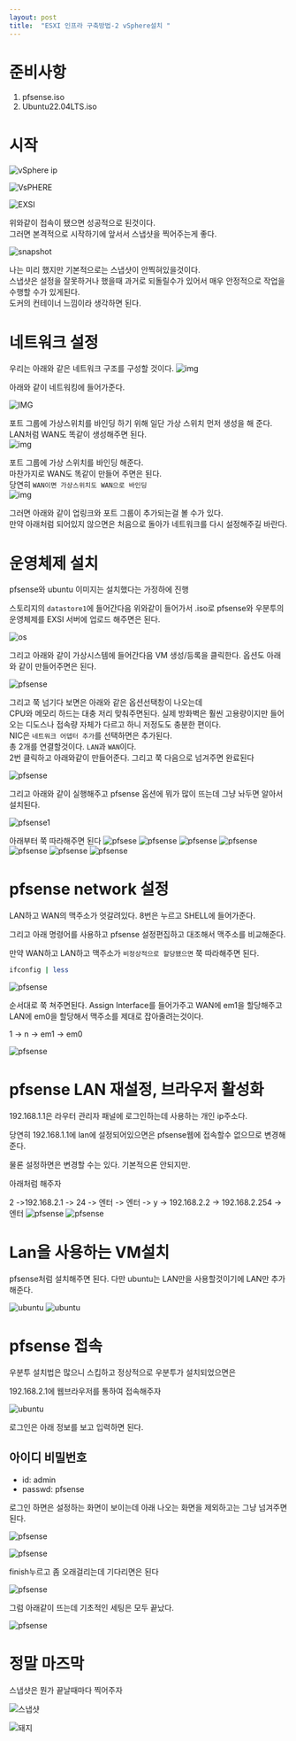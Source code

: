 ```yaml
---
layout: post
title:  "ESXI 인프라 구축방법-2 vSphere설치 "
---
```


# 준비사항
1. pfsense.iso
2. Ubuntu22.04LTS.iso


# 시작

![vSphere ip](https://img1.daumcdn.net/thumb/R1280x0/?scode=mtistory2&fname=https%3A%2F%2Fblog.kakaocdn.net%2Fdn%2FN9lUX%2FbtrO44MD8Vp%2FgdYJlsq0IVTWXE2Cdvrl00%2Fimg.png)

![VsPHERE](https://img1.daumcdn.net/thumb/R1280x0/?scode=mtistory2&fname=https%3A%2F%2Fblog.kakaocdn.net%2Fdn%2FbIogd4%2FbtrO6icmmP2%2FkGq24JEnT1znKifFiFRj61%2Fimg.png)

![EXSI](https://img1.daumcdn.net/thumb/R1280x0/?scode=mtistory2&fname=https%3A%2F%2Fblog.kakaocdn.net%2Fdn%2Fb9HTH3%2FbtrO3FtPtKV%2FaOM447PdmdRInPMZgRhpU1%2Fimg.png)


위와같이 접속이 됐으면 성공적으로 된것이다.<br>
그러면 본격적으로 시작하기에 앞서서 스냅샷을 찍어주는게 좋다.

![snapshot](https://img1.daumcdn.net/thumb/R1280x0/?scode=mtistory2&fname=https%3A%2F%2Fblog.kakaocdn.net%2Fdn%2F1ppQW%2FbtrODPjp9IE%2Fj1NZTU8FzwTDTBaAeTeyK0%2Fimg.png)

나는 미리 했지만 기본적으로는 스냅샷이 안찍혀있을것이다.<br>
스냅샷은 설정을 잘못하거나 했을때 과거로 되돌릴수가 있어서 매우 안정적으로 작업을 수행할 수가 있게된다.<br> 도커의 컨테이너 느낌이라 생각하면 된다.

# 네트워크 설정

우리는 아래와 같은 네트워크 구조를 구성할 것이다. 
![img](https://img1.daumcdn.net/thumb/R1280x0/?scode=mtistory2&fname=https%3A%2F%2Fblog.kakaocdn.net%2Fdn%2FbPzGlA%2FbtrOQDWjkJW%2FKUXV8O8wVQv0C6Blgk3Xwk%2Fimg.png) 


아래와 같이 네트워킹에 들어가준다.

![IMG](https://img1.daumcdn.net/thumb/R1280x0/?scode=mtistory2&fname=https%3A%2F%2Fblog.kakaocdn.net%2Fdn%2Fbm4AIF%2FbtrOQqvTiTd%2FQLyhzVl3YsN1tCzYftAqxk%2Fimg.png)

포트 그룹에 가상스위치를 바인딩 하기 위해 일단 가상 스위치 먼저 생성을 해 준다.
<br>LAN처럼 WAN도 똑같이 생성해주면 된다.
<br>
![img](https://img1.daumcdn.net/thumb/R1280x0/?scode=mtistory2&fname=https%3A%2F%2Fblog.kakaocdn.net%2Fdn%2FcbfdBR%2FbtrOQFfv5RW%2FqseXJLJoO0SjWzmpGOxre1%2Fimg.png)


포트 그룹에 가상 스위치를 바인딩 해준다.<br>
마찬가지로 WAN도 똑같이 만들어 주면은 된다.
<br> 당연히 `WAN이면 가상스위치도 WAN으로 바인딩`
<br>
![img](https://img1.daumcdn.net/thumb/R1280x0/?scode=mtistory2&fname=https%3A%2F%2Fblog.kakaocdn.net%2Fdn%2FbMEnUa%2FbtrO4tMFo0w%2F9zz6o3bzWQQtKATmpNXQA1%2Fimg.png)

그러면 아래와 같이 업링크와 포트 그룹이 추가되는걸 볼 수가 있다.<br>
만약 아래처럼 되어있지 않으면은 처음으로 돌아가 네트워크를 다시 설정해주길 바란다.

# 운영체제 설치
pfsense와 ubuntu 이미지는 설치했다는 가정하에 진행

스토리지의 `datastore1`에 들어간다음 위와같이 들어가서 .iso로 pfsense와 우분투의 운영체제를 EXSI 서버에 업로드 해주면은 된다.


![os](https://img1.daumcdn.net/thumb/R1280x0/?scode=mtistory2&fname=https%3A%2F%2Fblog.kakaocdn.net%2Fdn%2FbfJlvI%2FbtrOEqjcBLH%2FMTK9SDBMbsdIvHPkfBv56k%2Fimg.png)


그리고 아래와 같이 가상시스템에 들어간다음 VM 생성/등록을 클릭한다.
옵션도 아래와 같이 만들어주면은 된다.

![pfsense](https://img1.daumcdn.net/thumb/R1280x0/?scode=mtistory2&fname=https%3A%2F%2Fblog.kakaocdn.net%2Fdn%2Fb3gXZL%2FbtrO3FtQLI7%2FOuIQx3kKKRGyalQwp7PiA1%2Fimg.png)

그리고 쭉 넘기다 보면은 아래와 같은 옵션선택창이 나오는데
<br> CPU와 메모리 하드는 대충 저리 맞춰주면된다. 실제 방화벽은 훨씬 고용량이지만
들어오는 디도스나 접속량 자체가 다르고 하니 저정도도 충분한 편이다.
<br> NIC은 `네트워크 어뎁터 추가`를 선택하면은 추가된다.
<br> 총 2개를 연결할것이다. `LAN`과 `WAN`이다.
<br> 2번 클릭하고 아래와같이 만들어준다. 그리고 쭉 다음으로 넘겨주면 완료된다

![pfsense](https://img1.daumcdn.net/thumb/R1280x0/?scode=mtistory2&fname=https%3A%2F%2Fblog.kakaocdn.net%2Fdn%2FbXWWgo%2FbtrO6icnjhJ%2FjKqlcFGppXiIWz1QDqNioK%2Fimg.png)

그리고 아래와 같이 실행해주고 pfsense 옵션에 뭐가 많이 뜨는데 그냥 놔두면 알아서 설치된다.

![pfsense1](https://img1.daumcdn.net/thumb/R1280x0/?scode=mtistory2&fname=https%3A%2F%2Fblog.kakaocdn.net%2Fdn%2Fk7su4%2FbtrOQtzpSyQ%2FkcHtZqWS6wNqYMNBCMqfh0%2Fimg.png)


아래부터 쭉 따라해주면 된다
![pfsese](https://img1.daumcdn.net/thumb/R1280x0/?scode=mtistory2&fname=https%3A%2F%2Fblog.kakaocdn.net%2Fdn%2FdP4UBH%2FbtrO50C0Whi%2FAfkxeHusdJWon3QS5b5iU1%2Fimg.png)
![pfsense](https://img1.daumcdn.net/thumb/R1280x0/?scode=mtistory2&fname=https%3A%2F%2Fblog.kakaocdn.net%2Fdn%2Fk2KOV%2FbtrO3EV02Bk%2Fwy5dH2n9kM7XmU1wKDDZH0%2Fimg.png)
![pfsense](https://img1.daumcdn.net/thumb/R1280x0/?scode=mtistory2&fname=https%3A%2F%2Fblog.kakaocdn.net%2Fdn%2FbuDUlY%2FbtrO4gGRaMG%2F6fJkBnQkjcugTnSEsYrI81%2Fimg.png)
![pfsense](https://img1.daumcdn.net/thumb/R1280x0/?scode=mtistory2&fname=https%3A%2F%2Fblog.kakaocdn.net%2Fdn%2FemXODP%2FbtrO3E2NnSY%2FaXBPnXOKLYGsK7OujFlew1%2Fimg.png)
![pfsense](https://img1.daumcdn.net/thumb/R1280x0/?scode=mtistory2&fname=https%3A%2F%2Fblog.kakaocdn.net%2Fdn%2FemXODP%2FbtrO3E2NnSY%2FaXBPnXOKLYGsK7OujFlew1%2Fimg.png)
![pfsense](https://img1.daumcdn.net/thumb/R1280x0/?scode=mtistory2&fname=https%3A%2F%2Fblog.kakaocdn.net%2Fdn%2FbncYl6%2FbtrOEqDuK6e%2F7ZDktRWFsrbgZe6YfkndaK%2Fimg.png)
![pfsense](https://img1.daumcdn.net/thumb/R1280x0/?scode=mtistory2&fname=https%3A%2F%2Fblog.kakaocdn.net%2Fdn%2FsEfe3%2FbtrOEpYUDgG%2FO5TGs6a2OSfhAyjwDrJQXk%2Fimg.png)

# pfsense network 설정

LAN하고 WAN의 맥주소가 엇갈려있다. 8번은 누르고 SHELL에 들어가준다.

그리고 아래 명령어를 사용하고 pfsense 설정편집하고 대조해서 맥주소를 비교해준다.

만약 WAN하고 LAN하고 맥주소가 `비정상적으로 할당됐으면` 쭉 따라해주면 된다.
``` bash 
ifconfig | less
```

![pfsense](https://img1.daumcdn.net/thumb/R1280x0/?scode=mtistory2&fname=https%3A%2F%2Fblog.kakaocdn.net%2Fdn%2FmeKdt%2FbtrO3Fm6lXh%2F1rON9rczEWWl0iTcJi2HSk%2Fimg.png)


순서대로 쭉 쳐주면된다. 
Assign Interface를 들어가주고 WAN에 em1을 할당해주고
<br>LAN에 em0을 할당해서 맥주소를 제대로 잡아줄려는것이다.

1 -> n -> em1 -> em0 

![pfsense](https://img1.daumcdn.net/thumb/R1280x0/?scode=mtistory2&fname=https%3A%2F%2Fblog.kakaocdn.net%2Fdn%2FWgrIR%2FbtrO45ELUw1%2FtQQ8Zoxjf0CwZuhoCNsvrK%2Fimg.png)

# pfsense LAN 재설정, 브라우저 활성화
192.168.1.1은 라우터 관리자 패널에 로그인하는데 사용하는 개인 ip주소다.

당연히 192.168.1.1에 lan에 설정되어있으면은 pfsense웹에 접속할수 없으므로 변경해준다.

물론 설정하면은 변경할 수는 있다. 기본적으론 안되지만.

아래처럼 해주자

2 ->192.168.2.1 -> 24 -> 엔터 -> 엔터 -> y -> 192.168.2.2 -> 192.168.2.254 -> 엔터
![pfsense](https://img1.daumcdn.net/thumb/R1280x0/?scode=mtistory2&fname=https%3A%2F%2Fblog.kakaocdn.net%2Fdn%2FP79zX%2FbtrO3UYAUjz%2FYrkKykKR0eW0TDJMKcO271%2Fimg.png)
![pfsense](https://img1.daumcdn.net/thumb/R1280x0/?scode=mtistory2&fname=https%3A%2F%2Fblog.kakaocdn.net%2Fdn%2FcVpLFo%2FbtrO3VwqzO3%2FLlT4gusTa8OdQoK8z1f8QK%2Fimg.png)


# Lan을 사용하는 VM설치
pfsense처럼 설치해주면 된다.
다만 ubuntu는 LAN만을 사용할것이기에 LAN만 추가해준다.

![ubuntu](https://img1.daumcdn.net/thumb/R1280x0/?scode=mtistory2&fname=https%3A%2F%2Fblog.kakaocdn.net%2Fdn%2Flx08f%2FbtrO4f8Yv0h%2FzvZfkbHaHtoj3tkFyJgl01%2Fimg.png)
![ubuntu](https://img1.daumcdn.net/thumb/R1280x0/?scode=mtistory2&fname=https%3A%2F%2Fblog.kakaocdn.net%2Fdn%2Fbp3SET%2FbtrO4gmBzEt%2Fwk9Ykk8P3JInpVZwiHdpO1%2Fimg.png)

# pfsense 접속
우분투 설치법은 많으니 스킵하고 정상적으로 우분투가 설치되었으면은

192.168.2.1에 웹브라우저를 통하여 접속해주자

![ubuntu](https://img1.daumcdn.net/thumb/R1280x0/?scode=mtistory2&fname=https%3A%2F%2Fblog.kakaocdn.net%2Fdn%2Fbtz3RS%2FbtrOQGeu6ql%2FRLiE8InJGjxy71RlhZPKt1%2Fimg.png)

로그인은 아래 정보를 보고 입력하면 된다.

## 아이디 비밀번호
* id: admin
* passwd: pfsense

로그인 하면은 설정하는 화면이 보이는데 아래 나오는 화면을 제외하고는 그냥 넘겨주면 된다.

![pfsense](https://img1.daumcdn.net/thumb/R1280x0/?scode=mtistory2&fname=https%3A%2F%2Fblog.kakaocdn.net%2Fdn%2Fbwuz70%2FbtrO6hEysHu%2FJJGTkxHDULbtCziQqigZ30%2Fimg.png)

![pfsense](https://img1.daumcdn.net/thumb/R1280x0/?scode=mtistory2&fname=https%3A%2F%2Fblog.kakaocdn.net%2Fdn%2FFjs6K%2FbtrO4hltYOI%2FNPSTduJUmfGu3kzKVyiDSk%2Fimg.png)

finish누르고 좀 오래걸리는데 기다리면은 된다

![pfsense](https://img1.daumcdn.net/thumb/R1280x0/?scode=mtistory2&fname=https%3A%2F%2Fblog.kakaocdn.net%2Fdn%2FbkkqvM%2FbtrOQwXedwK%2FG86GlGedPzEkpcuhY1cN21%2Fimg.png)

그럼 아래같이 뜨는데 기초적인 세팅은 모두 끝났다.

![pfsense](https://img1.daumcdn.net/thumb/R1280x0/?scode=mtistory2&fname=https%3A%2F%2Fblog.kakaocdn.net%2Fdn%2FbXh9kM%2FbtrO34Nphcw%2F49vW6t6BZ3MmKAWlGdMGck%2Fimg.png)

# 정말 마즈막
스냅샷은 뭔가 끝날때마다 찍어주자

![스냅샷](https://img1.daumcdn.net/thumb/R1280x0/?scode=mtistory2&fname=https%3A%2F%2Fblog.kakaocdn.net%2Fdn%2FbsOZBs%2FbtrOQCb4CoI%2FxMkXcm5ZbwZqD7QVRzhwyk%2Fimg.png)



![돼지](https://media.tenor.com/zlFNcbMxu5IAAAAC/good-job-kim-jong-un.gif)